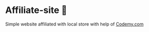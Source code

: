 # Affiliate-site :money_mouth_face:                                                                                      
Simple website affiliated with local store
 with help of <a href="http://johnelder.com/">Codemy.com</a>
